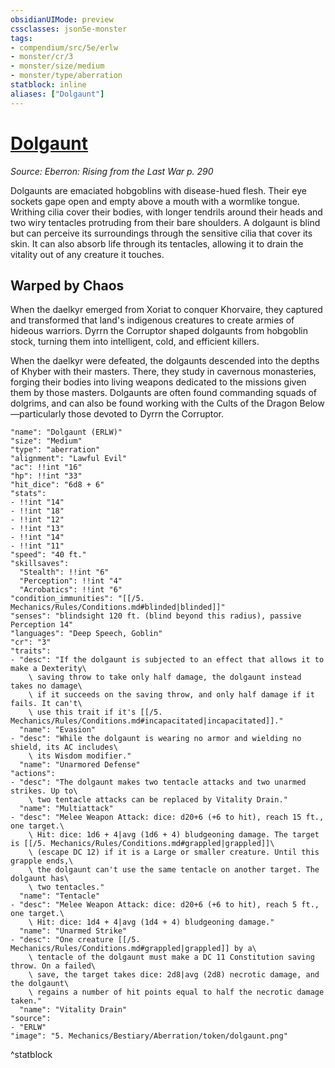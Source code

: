 ```yaml
---
obsidianUIMode: preview
cssclasses: json5e-monster
tags:
- compendium/src/5e/erlw
- monster/cr/3
- monster/size/medium
- monster/type/aberration
statblock: inline
aliases: ["Dolgaunt"]
---
```

# [Dolgaunt](compendium\bestiary\aberration/dolgaunt-erlw.md)
*Source: Eberron: Rising from the Last War p. 290*  

Dolgaunts are emaciated hobgoblins with disease-hued flesh. Their eye sockets gape open and empty above a mouth with a wormlike tongue. Writhing cilia cover their bodies, with longer tendrils around their heads and two wiry tentacles protruding from their bare shoulders. A dolgaunt is blind but can perceive its surroundings through the sensitive cilia that cover its skin. It can also absorb life through its tentacles, allowing it to drain the vitality out of any creature it touches.

## Warped by Chaos

When the daelkyr emerged from Xoriat to conquer Khorvaire, they captured and transformed that land's indigenous creatures to create armies of hideous warriors. Dyrrn the Corruptor shaped dolgaunts from hobgoblin stock, turning them into intelligent, cold, and efficient killers.

When the daelkyr were defeated, the dolgaunts descended into the depths of Khyber with their masters. There, they study in cavernous monasteries, forging their bodies into living weapons dedicated to the missions given them by those masters. Dolgaunts are often found commanding squads of dolgrims, and can also be found working with the Cults of the Dragon Below—particularly those devoted to Dyrrn the Corruptor.

```statblock
"name": "Dolgaunt (ERLW)"
"size": "Medium"
"type": "aberration"
"alignment": "Lawful Evil"
"ac": !!int "16"
"hp": !!int "33"
"hit_dice": "6d8 + 6"
"stats":
- !!int "14"
- !!int "18"
- !!int "12"
- !!int "13"
- !!int "14"
- !!int "11"
"speed": "40 ft."
"skillsaves":
  "Stealth": !!int "6"
  "Perception": !!int "4"
  "Acrobatics": !!int "6"
"condition_immunities": "[[/5. Mechanics/Rules/Conditions.md#blinded|blinded]]"
"senses": "blindsight 120 ft. (blind beyond this radius), passive Perception 14"
"languages": "Deep Speech, Goblin"
"cr": "3"
"traits":
- "desc": "If the dolgaunt is subjected to an effect that allows it to make a Dexterity\
    \ saving throw to take only half damage, the dolgaunt instead takes no damage\
    \ if it succeeds on the saving throw, and only half damage if it fails. It can't\
    \ use this trait if it's [[/5. Mechanics/Rules/Conditions.md#incapacitated|incapacitated]]."
  "name": "Evasion"
- "desc": "While the dolgaunt is wearing no armor and wielding no shield, its AC includes\
    \ its Wisdom modifier."
  "name": "Unarmored Defense"
"actions":
- "desc": "The dolgaunt makes two tentacle attacks and two unarmed strikes. Up to\
    \ two tentacle attacks can be replaced by Vitality Drain."
  "name": "Multiattack"
- "desc": "Melee Weapon Attack: dice: d20+6 (+6 to hit), reach 15 ft., one target.\
    \ Hit: dice: 1d6 + 4|avg (1d6 + 4) bludgeoning damage. The target is [[/5. Mechanics/Rules/Conditions.md#grappled|grappled]]\
    \ (escape DC 12) if it is a Large or smaller creature. Until this grapple ends,\
    \ the dolgaunt can't use the same tentacle on another target. The dolgaunt has\
    \ two tentacles."
  "name": "Tentacle"
- "desc": "Melee Weapon Attack: dice: d20+6 (+6 to hit), reach 5 ft., one target.\
    \ Hit: dice: 1d4 + 4|avg (1d4 + 4) bludgeoning damage."
  "name": "Unarmed Strike"
- "desc": "One creature [[/5. Mechanics/Rules/Conditions.md#grappled|grappled]] by a\
    \ tentacle of the dolgaunt must make a DC 11 Constitution saving throw. On a failed\
    \ save, the target takes dice: 2d8|avg (2d8) necrotic damage, and the dolgaunt\
    \ regains a number of hit points equal to half the necrotic damage taken."
  "name": "Vitality Drain"
"source":
- "ERLW"
"image": "5. Mechanics/Bestiary/Aberration/token/dolgaunt.png"
```
^statblock